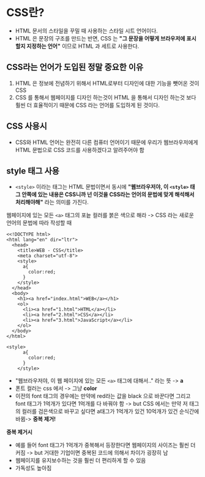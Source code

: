 CSS란?
===
- HTML 문서의 스타일을 꾸밀 때 사용하는 스타일 시트 언어이다. 
- HTML 은 문장의 구조를 만드는 반면, CSS 는 **"그 문장을 어떻게 브라우저에 표시할지 지정하는 언어"** 이므로 HTML 과 세트로 사용한다.

CSS라는 언어가 도입된 정말 중요한 이유
---
1. HTML 은 정보에 전념하기 위해서 HTML로부터 디자인에 대한 기능을 뺏어온 것이 CSS
2. CSS 를 통해서 웹페이지를 디자인 하는것이 HTML 을 통해서 디자인 하는것 보다 훨씬 더 효율적이기 때문에 CSS 라는 언어를 도입하게 된 것이다.

CSS 사용시
---
- CSS와 HTML 언어는 완전히 다른 컴퓨터 언어이기 때문에 우리가 웹브라우저에게 HTML 문법으로 CSS 코드를 사용하겠다고 알려주어야 함

style 태그 사용
---
- ```<style>``` 이라는 태그는 HTML 문법이면서 동시에 **"웹브라우저야, 이 ```<style>``` 태그 안쪽에 있는 내용은 CSS니까 넌 이것을 CSS라는 언어의 문법에 맞게 해석해서 처리해야해"** 라는 의미를 가진다.

웹페이지에 있는 모든 ```<a>``` 태그의 포늩 컬러를 붉은 색으로 해라 -> CSS 라는 새로운 언어의 문법에 따라 작성할 때
```
<<!DOCTYPE html>
<html lang="en" dir="ltr">
  <head>
    <title>WEB - CSS</title>
    <meta charset="utf-8">
    <style>
      a{
        color:red;
      }
    </style>
  </head>
  <body>
    <h1><a href="index.html">WEB</a></h1>
    <ol>
      <li><a href="1.html">HTML</a></li>
      <li><a href="2.html">CSS</a></li>
      <li><a href="3.html">JavaScript</a></li>
    </ol>
  </body>
</html>
```
```
<style>
      a{
        color:red;
      }
    </style>
```
- "웹브라우저야, 이 웹 페이지에 있는 모든 ```<a>``` 태그에 대해서.." 라는 뜻 -> **a**
- 폰트 컬러는 css 에서 -> 그냥 **color**
- 이전의 font 태그의 경우에는 만약에 red라는 값을 black 으로 바꾼다면 그리고 font 태그가 1억개가 있다면 1억개를 다 바꿔야 함 -> but CSS 에서는 만약 저 태그의 컬러를 검은색으로 바꾸고 싶다면 a태그가 1억개가 있건 10억개가 있건 순식간에 바뀜-> **중복 제거!**

**중복 제거시**
- 예를 들어 font 태그가 1억개가 중복해서 등장한다면 웹페이지의 사이즈는 훨씬 더 커짐 -> but 거대한 기업이면 중복된 코드에 의해서 차이가 굉장히 남
- 웹페이지를 유지보수하는 것을 훨씬 더 편리하게 할 수 있음
- 가독성도 높아짐